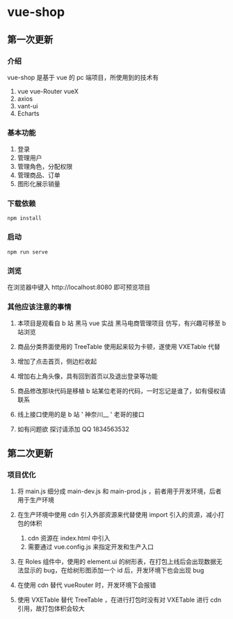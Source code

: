# vue-shop

## 第一次更新

### 介绍

vue-shop 是基于 vue 的 pc 端项目，所使用到的技术有

1. vue vue-Router vueX
2. axios
3. vant-ui
4. Echarts

### 基本功能

1. 登录
2. 管理用户
3. 管理角色，分配权限
4. 管理商品、订单
5. 图形化展示销量



### 下载依赖

```
npm install
```

### 启动

```
npm run serve
```

### 浏览

在浏览器中键入 http://localhost:8080 即可预览项目



### 其他应该注意的事情

1. 本项目是观看自 b 站 黑马 vue 实战 黑马电商管理项目 仿写，有兴趣可移至 b 站浏览

2. 商品分类界面使用的 TreeTable 使用起来较为卡顿，遂使用 VXETable 代替
3. 增加了点击首页，侧边栏收起
4. 增加右上角头像，具有回到首页以及退出登录等功能
5. 商品修改那块代码是移植 b 站某位老哥的代码，一时忘记是谁了，如有侵权请联系
6. 线上接口使用的是 b 站 ' 神奈川__ ' 老哥的接口
7. 如有问题欲 探讨请添加 QQ 1834563532



## 第二次更新

### 项目优化

1. 将 main.js 细分成 main-dev.js 和 main-prod.js ，前者用于开发环境，后者用于生产环境
2. 在生产环境中使用 cdn 引入外部资源来代替使用 import 引入的资源，减小打包的体积
   1. cdn 资源在 index.html 中引入
   2. 需要通过 vue.config.js 来指定开发和生产入口

3. 在 Roles 组件中，使用的 element.ui 的树形表，在打包上线后会出现数据无法显示的 bug，在给树形图添加一个 id 后，开发环境下也会出现 bug 
4. 在使用 cdn 替代 vueRouter 时，开发环境下会报错
5. 使用 VXETable 替代 TreeTable ，在进行打包时没有对 VXETable 进行 cdn 引用，故打包体积会较大

